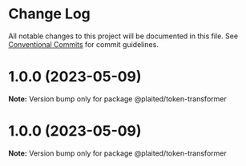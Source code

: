 # Change Log

All notable changes to this project will be documented in this file.
See [Conventional Commits](https://conventionalcommits.org) for commit guidelines.

# 1.0.0 (2023-05-09)

**Note:** Version bump only for package @plaited/token-transformer

# 1.0.0 (2023-05-09)

**Note:** Version bump only for package @plaited/token-transformer
